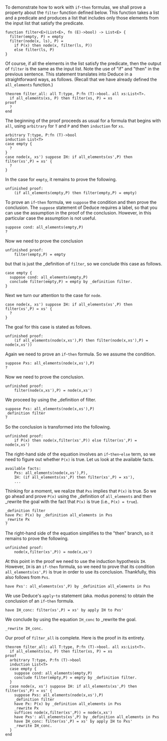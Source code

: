 To demonstrate how to work with `if`-`then` formulas, we shall prove a
property about the `filter` function defined below. This function
takes a list and a predicate and produces a list that includes only
those elements from the input list that satisfy the predicate.

```{.deduce #filter}
function filter<E>(List<E>, fn (E)->bool) -> List<E> {
  filter(empty, P) = empty
  filter(node(x, ls), P) =
    if P(x) then node(x, filter(ls, P))
    else filter(ls, P)
}
```

Of course, if all the elements in the list satisfy the predicate, then
the output of `filter` is the same as the input list.  Note the use of
"if" and "then" in the previous sentence.  This statement translates
into Deduce in a straightforward ways, as follows.  (Recall that we
have already defined the `all_elements` function.)

    theorem filter_all: all T:type, P:fn (T)->bool. all xs:List<T>. 
      if all_elements(xs, P) then filter(xs, P) = xs
    proof
      ?
    end

The beginning of the proof proceeds as usual for a formula that begins
with `all`, using `arbitrary` for `T` and `P` and then `induction` for
`xs`.

```
arbitrary T:type, P:fn (T)->bool
induction List<T>
case empty {
  ?
}
case node(x, xs') suppose IH: if all_elements(xs',P) then filter(xs',P) = xs' {
  ?
}
```

In the case for `empty`, it remains to prove the following.

    unfinished proof:
        (if all_elements(empty,P) then filter(empty,P) = empty)

To prove an `if`-`then` formula, we `suppose` the condition and then
prove the conclusion. The `suppose` statement of Deduce requires a
label, so that you can use the assumption in the proof of the
conclusion. However, in this particular case the assumption is not
useful.

    suppose cond: all_elements(empty,P)
    ?

Now we need to prove the conclusion

    unfinished proof:
        filter(empty,P) = empty

but that is just the _definition of `filter`, so we conclude this case
as follows.

    case empty {
      suppose cond: all_elements(empty,P)
      conclude filter(empty,P) = empty by _definition filter.
    }

Next we turn our attention to the case for `node`.

```
case node(x, xs') suppose IH: if all_elements(xs',P) then filter(xs',P) = xs' {
  ?
}
```

The goal for this case is stated as follows.

```
unfinished proof:
	(if all_elements(node(x,xs'),P) then filter(node(x,xs'),P) = node(x,xs'))
```

Again we need to prove an `if`-`then` formula. So we assume the condition.

    suppose Pxs: all_elements(node(x,xs'),P)
    ?

Now we need to prove the conclusion.

    unfinished proof:
        filter(node(x,xs'),P) = node(x,xs')

We proceed by using the _definition of filter.

    suppose Pxs: all_elements(node(x,xs'),P)
    _definition filter
    ?

So the conclusion is transformed into the following.

    unfinished proof:
        if P(x) then node(x,filter(xs',P)) else filter(xs',P) = node(x,xs')

The right-hand side of the equation involves an `if`-`then`-`else`
term, so we need to figure out whether `P(x)` is true. Let us look at
the available facts.

    available facts:
        Pxs: all_elements(node(x,xs'),P),
        IH: (if all_elements(xs',P) then filter(xs',P) = xs'),
        ...

Thinking for a moment, we realize that `Pxs` implies that `P(x)` is true.
So we go ahead and prove `P(x)` using the _definition of `all_elements`
and then _rewrite the goal with the fact that `P(x)` is true
(i.e., `P(x) = true`).

    _definition filter
    have Px: P(x) by _definition all_elements in Pxs
    _rewrite Px
    ?

The right-hand side of the equation simplifies to the "then" branch,
so it remains to prove the following.

    unfinished proof:
        node(x,filter(xs',P)) = node(x,xs')

At this point in the proof we need to use the induction hypothesis
`IH`.  However, `IH` is an `if-then` formula, so we need to prove
that its condition `all_elements(xs',P)` is true in order to use its
conclusion. Thankfully, this also follows from `Pxs`.

    have Pxs': all_elements(xs',P) by _definition all_elements in Pxs

We use Deduce's `apply`-`to` statement (aka. modus ponens) to obtain
the conclusion of an `if`-`then` formula.

    have IH_conc: filter(xs',P) = xs' by apply IH to Pxs'

We conclude by using the equation `IH_conc` to _rewrite the goal.

    _rewrite IH_conc.
    
Our proof of `filter_all` is complete. Here is the proof in its entirety.

```{.deduce #filter_all}
theorem filter_all: all T:type, P:fn (T)->bool. all xs:List<T>. 
  if all_elements(xs, P) then filter(xs, P) = xs
proof
  arbitrary T:type, P:fn (T)->bool
  induction List<T>
  case empty {
    suppose cond: all_elements(empty,P)
    conclude filter(empty,P) = empty by _definition filter.
  }
  case node(x, xs') suppose IH: if all_elements(xs',P) then filter(xs',P) = xs' {
    suppose Pxs: all_elements(node(x,xs'),P)
    _definition filter
    have Px: P(x) by _definition all_elements in Pxs
    _rewrite Px
    suffices node(x,filter(xs',P)) = node(x,xs')
    have Pxs': all_elements(xs',P) by _definition all_elements in Pxs
    have IH_conc: filter(xs',P) = xs' by apply IH to Pxs'
    _rewrite IH_conc.
  }
end
```
